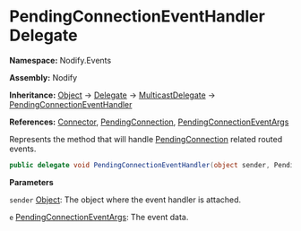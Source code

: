 # PendingConnectionEventHandler Delegate  
  
**Namespace:** Nodify.Events  
  
**Assembly:** Nodify  
  
**Inheritance:** [Object](https://docs.microsoft.com/en-us/dotnet/api/System.Object) → [Delegate](https://docs.microsoft.com/en-us/dotnet/api/System.Delegate) → [MulticastDelegate](https://docs.microsoft.com/en-us/dotnet/api/System.MulticastDelegate) → [PendingConnectionEventHandler](Nodify_Events_PendingConnectionEventHandler)  
  
**References:** [Connector](Nodify_Connector), [PendingConnection](Nodify_PendingConnection), [PendingConnectionEventArgs](Nodify_Events_PendingConnectionEventArgs)  
  
Represents the method that will handle [PendingConnection](Nodify_PendingConnection) related routed events.  
  
```csharp  
public delegate void PendingConnectionEventHandler(object sender, PendingConnectionEventArgs e);  
```  
  
**Parameters**  
  
`sender` [Object](https://docs.microsoft.com/en-us/dotnet/api/System.Object): The object where the event handler is attached.  
  
`e` [PendingConnectionEventArgs](Nodify_Events_PendingConnectionEventArgs): The event data.  
  
